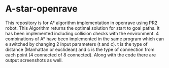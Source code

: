 # A-star-openrave
This repository is for A* algorithm implementation in openrave using PR2 robot. This Algorithm returns the optimal solution for start to goal paths. It has been implemented including collision checks with the environment. 4 combinations of A* have been implemented in the same program which can e switched by changing 2 input parameters (t and c). t is the type of distance (Manhattan or euclidean) and c is the type of connection from each point (4 connected of 8 connected). Along with the code there are output screenshots as well.
